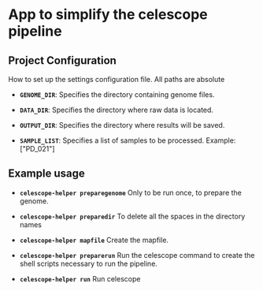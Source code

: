 # App to simplify the celescope pipeline

## Project Configuration
How to set up the settings configuration file. All paths are absolute

- **`GENOME_DIR`**: Specifies the directory containing genome files.

- **`DATA_DIR`**: Specifies the directory where raw data is located.

- **`OUTPUT_DIR`**: Specifies the directory where results will be saved.

- **`SAMPLE_LIST`**: Specifies a list of samples to be processed.
Example: ["PD_021"]

## Example usage 

- **`celescope-helper preparegenome`** Only to be run once, to prepare the genome.

- **`celescope-helper preparedir`**  To delete all the spaces in the directory names 

- **`celescope-helper mapfile`**  Create the mapfile.

- **`celescope-helper preparerun`**  Run the celescope command to create the shell scripts necessary to run the pipeline.

- **`celescope-helper run`** Run celescope

